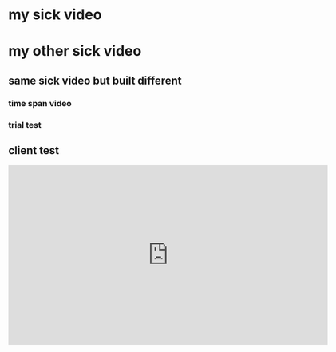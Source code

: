 # my sick video
<script src="https://play.dev1.viostream.io/embed/niwrgryd8wrz4k?playerKey=s-dj4y131"></script>
# my other sick video
<script src="https://play.dev1.viostream.io/embed/niwrgryd8wrz4k?playerKey=s-dj45fqy"></script>
## same sick video but built different
<script src="https://play.dev1.viostream.io/embed/niwrgryd8wrz4k?f=ao?playerKey=s-dj45fsx"></script>
### time span video 
<script src="https://play.dev1.viostream.io/embed/niwrgryd8wrz4k?v_ts=10s-15s?playerKey=s-dj45fsx"></script>
### trial test
<script src="https://play.stag.viostream.io/embed/dpqq9ewdpqdzz1"></script>

## client test 
<iframe style="width:640px; height:360px; border:none; overflow: hidden" src="https://publish.viostream.com/play/bi9or7odqobo83" webkitallowfullscreen mozallowfullscreen allowfullscreen></iframe>
